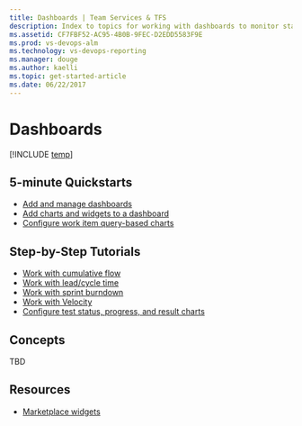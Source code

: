 ```yaml
---
title: Dashboards | Team Services & TFS  
description: Index to topics for working with dashboards to monitor status and trends in VSTS and Team Foundation Server (TFS)  
ms.assetid: CF7FBF52-AC95-4B0B-9FEC-D2EDD5583F9E
ms.prod: vs-devops-alm
ms.technology: vs-devops-reporting
ms.manager: douge
ms.author: kaelli
ms.topic: get-started-article 
ms.date: 06/22/2017
---
```


# Dashboards 

[!INCLUDE [temp](_shared/vsts-tfs-header-17-15.md)]

<!---
## Overview  
[Charts, dashboards, and widgets](overview.md)
-->

## 5-minute Quickstarts  
- [Add and manage dashboards](dashboards.md)  
- [Add charts and widgets to a dashboard](add-widget-to-dashboard.md)  
- [Configure work item query-based charts](charts.md)


## Step-by-Step Tutorials

- [Work with cumulative flow](guidance/cumulative-flow.md)
- [Work with lead/cycle time](guidance/cycle-time-and-lead-time.md)
- [Work with sprint burndown](../work/scrum/sprint-burndown.md)
- [Work with Velocity](guidance/team-velocity.md)
- [Configure test status, progress, and result charts](../manual-test/getting-started/track-test-status.md)  
 

## Concepts 

TBD 

 
## Resources 

- [Marketplace widgets](https://marketplace.visualstudio.com/search?term=widget&target=VSTS&category=All%20categories&sortBy=Relevance)  
 
   
